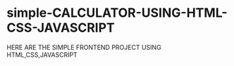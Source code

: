 # simple-CALCULATOR-USING-HTML-CSS-JAVASCRIPT
HERE ARE THE SIMPLE FRONTEND PROJECT USING HTML,CSS,JAVASCRIPT
